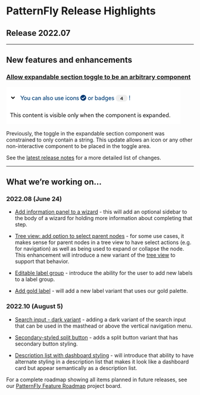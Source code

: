 # PatternFly Release Highlights
## Release 2022.07
----------------------------------------------------------
## New features and enhancements

### [Allow expandable section toggle to be an arbitrary component](https://staging.patternfly.org/v4/components/expandable-section#with-custom-toggle-content)

![expandable section with custom toggle](./img/expandable-section.png)

Previously, the toggle in the expandable section component was constrained to only contain a string. This update allows an icon or any other non-interactive component to be placed in the toggle area.

See the [latest release notes](https://www.patternfly.org/v4/developer-resources/release-notes) for a more detailed list of changes.

-----------------------------------------------------------------------------

## What we’re working on...

### 2022.08 (June 24)

* [Add information panel to a wizard](https://github.com/patternfly/patternfly-react/issues/7258) - this will add an optional sidebar to the body of a wizard for holding more information about completing that step.

* [Tree view: add option to select parent nodes](https://github.com/patternfly/patternfly-react/issues/7378) - for some use cases, it makes sense for parent nodes in a tree view to have select actions (e.g. for navigation) as well as being used to expand or collapse the node. This enhancement will introduce a new variant of the [tree view](https://www.patternfly.org/v4/components/tree-view) to support that behavior.

* [Editable label group](https://github.com/patternfly/patternfly-react/issues/7351) - introduce the ability for the user to add new labels to a label group.

* [Add gold label](https://github.com/patternfly/patternfly-react/issues/7449) - will add a new label variant that uses our gold palette.


### 2022.10 (August 5)

* [Search input - dark variant](https://github.com/patternfly/patternfly/issues/4705) - adding a dark variant of the search input that can be used in the masthead or above the vertical navigation menu.

* [Secondary-styled split button](https://github.com/patternfly/patternfly/issues/4798) - adds a split button variant that has secondary button styling.

* [Description list with dashboard styling](https://github.com/patternfly/patternfly/issues/4699) - will introduce that ability to have alternate styling in a description list that makes it look like a dashboard card but appear semantically as a description list.

For a complete roadmap showing all items planned in future releases, see our [PatternFly Feature Roadmap](https://github.com/orgs/patternfly/projects/4?fullscreen=true) project board.
